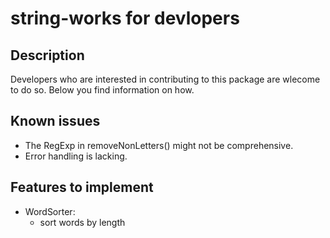 # string-works for devlopers

## Description
Developers who are interested in contributing to this package are wlecome to do so. Below you find information on how.

## Known issues
- The RegExp in removeNonLetters() might not be comprehensive.
- Error handling is lacking.

## Features to implement
- WordSorter:
  - sort words by length
